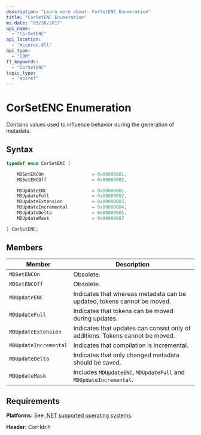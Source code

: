 ```yaml
---
description: "Learn more about: CorSetENC Enumeration"
title: "CorSetENC Enumeration"
ms.date: "03/30/2017"
api_name:
  - "CorSetENC"
api_location:
  - "mscoree.dll"
api_type:
  - "COM"
f1_keywords:
  - "CorSetENC"
topic_type:
  - "apiref"
---
```

# CorSetENC Enumeration

Contains values used to influence behavior during the generation of metadata.

## Syntax

```cpp
typedef enum CorSetENC {

    MDSetENCOn                  = 0x00000001,
    MDSetENCOff                 = 0x00000002,

    MDUpdateENC                 = 0x00000001,
    MDUpdateFull                = 0x00000002,
    MDUpdateExtension           = 0x00000003,
    MDUpdateIncremental         = 0x00000004,
    MDUpdateDelta               = 0x00000005,
    MDUpdateMask                = 0x00000007

} CorSetENC;
```

## Members

|Member|Description|
|------------|-----------------|
|`MDSetENCOn`|Obsolete.|
|`MDSetENCOff`|Obsolete.|
|`MDUpdateENC`|Indicates that whereas metadata can be updated, tokens cannot be moved.|
|`MDUpdateFull`|Indicates that tokens can be moved during updates.|
|`MDUpdateExtension`|Indicates that updates can consist only of additions. Tokens cannot be moved.|
|`MDUpdateIncremental`|Indicates that compilation is incremental.|
|`MDUpdateDelta`|Indicates that only changed metadata should be saved.|
|`MDUpdateMask`|Includes `MDUpdateENC`, `MDUpdateFull` and `MDUpdateIncremental`.|

## Requirements

 **Platforms:** See [.NET supported operating systems](https://github.com/dotnet/core/blob/main/os-lifecycle-policy.md).

 **Header:** CorHdr.h
